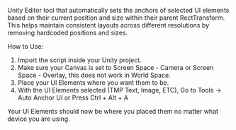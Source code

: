 Unity Editor tool that automatically sets the anchors of selected UI elements based on their current position and size within their parent RectTransform.
This helps maintain consistent layouts across different resolutions by removing hardcoded positions and sizes.

How to Use:
  1. Import the script inside your Unity project.
  2. Make sure your Canvas is set to Screen Space - Camera or Screen Space - Overlay, this does not work in World Space.
  3. Place your UI Elements where you want them to be.
  4. With the UI Elements selected (TMP Text, Image, ETC), Go to Tools -> Auto Anchor UI or Press Ctrl + Alt + A

Your UI Elements should now be where you placed them no matter what device you are using.
